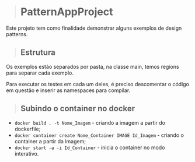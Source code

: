 ># PatternAppProject
Este projeto tem como finalidade demonstrar alguns exemplos de design patterns.

>## Estrutura
Os exemplos estão separados por pasta, na classe main, temos regions para separar cada exemplo.

Para executar os testes em cada um deles, é preciso descomentar o código em questão e inserir as namespaces para compilar.

>## Subindo o container no docker
* `docker build . -t Nome_Imagem` - criando a imagem a partir do dockerfile;
* `docker container create Nome_Container IMAGE Id_Imagem` - criando o container a partir da imagem;
* `docker start -a -i Id_Container` - inicia o container no modo interativo.